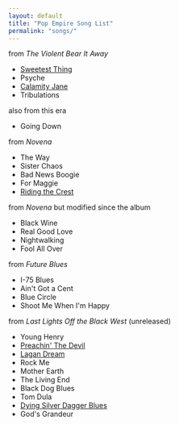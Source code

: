 ```yaml
---
layout: default
title: "Pop Empire Song List"
permalink: "songs/"
---
```


from *The Violent Bear It Away*

 + [Sweetest Thing](songs/sweetest-thing.pdf)
 + Psyche
 + [Calamity Jane](songs/calamity-jane.pdf)
 + Tribulations

also from this era

 + Going Down

from *Novena*
 
 + The Way
 + Sister Chaos
 + Bad News Boogie
 + For Maggie
 + [Riding the Crest](RIDING%20THE%20CREST.txt)

from *Novena* but modified since the album

 + Black Wine
 + Real Good Love
 + Nightwalking
 + Fool All Over

from *Future Blues*

 + I-75 Blues
 + Ain't Got a Cent
 + Blue Circle
 + Shoot Me When I'm Happy

from *Last Lights Off the Black West* (unreleased)

 + Young Henry
 + [Preachin' The Devil](songs/preachin-the-devil.pdf)
 + [Lagan Dream](LAGAN%20DREAM.txt)
 + Rock Me
 + Mother Earth
 + The Living End
 + Black Dog Blues
 + Tom Dula
 + [Dying Silver Dagger Blues](silver-dagger.txt)
 + God's Grandeur